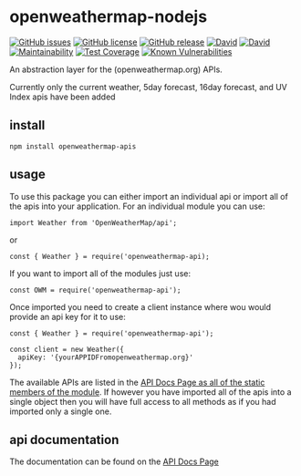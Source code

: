 # openweathermap-nodejs

[![GitHub issues](https://img.shields.io/github/issues/CarbonCollins/openweathermap-nodejs.svg?style=flat-square)](https://github.com/CarbonCollins/openweathermap-nodejs/issues)
[![GitHub license](https://img.shields.io/badge/license-MIT-blue.svg?style=flat-square)](https://raw.githubusercontent.com/CarbonCollins/openweathermap-nodejs/master/LICENSE)
[![GitHub release](https://img.shields.io/github/release/CarbonCollins/openweathermap-nodejs/all.svg?style=flat-square)]()
[![David](https://img.shields.io/david/CarbonCollins/openweathermap-nodejs.svg?style=flat-square)]()
[![David](https://img.shields.io/david/dev/CarbonCollins/openweathermap-nodejs.svg?style=flat-square)]()
[![Maintainability](https://api.codeclimate.com/v1/badges/43a787592df39cb2fb44/maintainability)](https://codeclimate.com/github/CarbonCollins/openweathermap-nodejs/maintainability)
[![Test Coverage](https://api.codeclimate.com/v1/badges/43a787592df39cb2fb44/test_coverage)](https://codeclimate.com/github/CarbonCollins/openweathermap-nodejs/test_coverage)
[![Known Vulnerabilities](https://snyk.io/test/github/carboncollins/openweathermap-nodejs/badge.svg)](https://snyk.io/test/github/carboncollins/openweathermap-nodejs)

An abstraction layer for the (openweathermap.org) APIs.

Currently only the current weather, 5day forecast, 16day forecast, and UV Index apis have been added

## install

```
npm install openweathermap-apis
```

## usage

To use this package you can either import an individual api or import all of the apis into your application. For an individual module you can use:

```
import Weather from 'OpenWeatherMap/api';
```
or 
```
const { Weather } = require('openweathermap-api);
```

If you want to import all of the modules just use:

```
const OWM = require('openweathermap-api');
```

Once imported you need to create a client instance where wou would provide an api key for it to use:

```
const { Weather } = require('openweathermap-api');

const client = new Weather({
  apiKey: '{yourAPPIDFromopenweathermap.org}'
});
```
The available APIs are listed in the [API Docs Page as all of the static members of the module](./docs/api.md#module_OpenWeatherMap/api). If however you have imported all of the apis into a single object then you will have full access to all methods as if you had imported only a single one.

## api documentation

The documentation can be found on the [API Docs Page](./docs/api.md)
